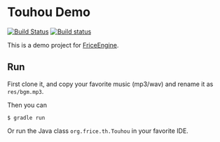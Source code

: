 # Touhou Demo

[![Build Status](https://travis-ci.org/ice1000/TouhouDemo.svg?branch=master)](https://travis-ci.org/ice1000/TouhouDemo)
[![Build status](https://ci.appveyor.com/api/projects/status/qkxsrw0c7l0fke9k/branch/master?svg=true)](https://ci.appveyor.com/project/ice1000/touhoudemo/branch/master)

This is a demo project for [FriceEngine](https://github.com/icela/FriceEngine).

## Run

First clone it, and copy your favorite music (mp3/wav) and rename it as `res/bgm.mp3`.

Then you can

```shell
$ gradle run
```

Or run the Java class `org.frice.th.Touhou` in your favorite IDE.

